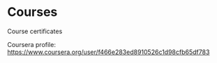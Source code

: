 # Courses
Course certificates

Coursera profile: https://www.coursera.org/user/f466e283ed8910526c1d98cfb65df783
